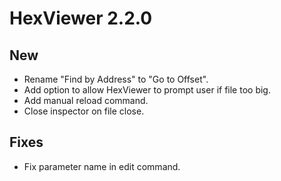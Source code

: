 # HexViewer 2.2.0

## New

- Rename "Find by Address" to "Go to Offset".
- Add option to allow HexViewer to prompt user if file too big.
- Add manual reload command.
- Close inspector on file close.

## Fixes

- Fix parameter name in edit command.
